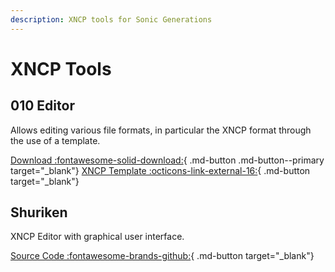 ```yaml
---
description: XNCP tools for Sonic Generations
---
```

# XNCP Tools

## 010 Editor
Allows editing various file formats, in particular the XNCP format through the use of a template.

[Download :fontawesome-solid-download:](https://www.sweetscape.com/010editor/){ .md-button .md-button--primary target="_blank"}
[XNCP Template :octicons-link-external-16:](https://github.com/tge-was-taken/010-Editor-Templates/blob/master/templates/sonic_xncp_yncp.bt){ .md-button target="_blank"}

## Shuriken
XNCP Editor with graphical user interface. 

[Source Code :fontawesome-brands-github:](https://github.com/crash5band/Shuriken){ .md-button target="_blank"}